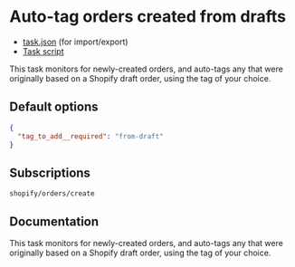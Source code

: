 # Auto-tag orders created from drafts

* [task.json](../../tasks/auto-tag-orders-created-from-drafts.json) (for import/export)
* [Task script](./script.liquid)

This task monitors for newly-created orders, and auto-tags any that were originally based on a Shopify draft order, using the tag of your choice.

## Default options

```json
{
  "tag_to_add__required": "from-draft"
}
```

## Subscriptions

```liquid
shopify/orders/create
```

## Documentation

This task monitors for newly-created orders, and auto-tags any that were originally based on a Shopify draft order, using the tag of your choice.
